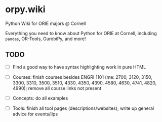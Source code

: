 # orpy.wiki
Python Wiki for ORIE majors @ Cornell

Everything you need to know about Python for ORIE at Cornell, including `pandas`, OR-Tools, GurobiPy, and more!

## TODO

 - [ ] Find a good way to have syntax highlighting work in pure HTML
 - [ ] Courses: finish courses besides ENGRI 1101 (me: 2700, 3120, 3150, 3300, 3310, 3500, 3510, 4330, 4350, 4390, 4580, 4630, 4741, 4820, 4990); remove all course links not present
 - [ ] Concepts: do all examples
 - [ ] Tools: finish all tool pages (descriptions/websites); write up general advice for events/ilps

